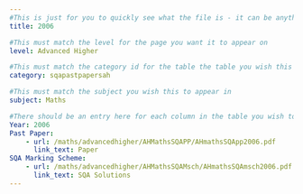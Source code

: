 ```yaml
---
#This is just for you to quickly see what the file is - it can be anything you want
title: 2006

#This must match the level for the page you want it to appear on
level: Advanced Higher

#This must match the category id for the table the table you wish this to appear in
category: sqapastpapersah

#This must match the subject you wish this to appear in
subject: Maths

#There should be an entry here for each column in the table you wish to populate:
Year: 2006
Past Paper:
    - url: /maths/advancedhigher/AHMathsSQAPP/AHmathsSQApp2006.pdf
      link_text: Paper
SQA Marking Scheme:
    - url: /maths/advancedhigher/AHMathsSQAMsch/AHmathsSQAmsch2006.pdf
      link_text: SQA Solutions
---
```


